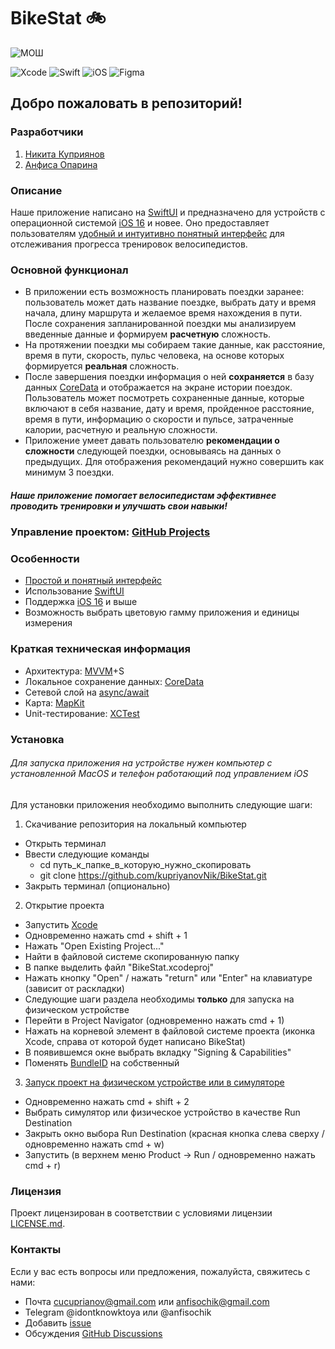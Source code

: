 # **BikeStat 🚲**

![МОШ](https://predprof.olimpiada.ru/images/logo-predporf.svg)

![Xcode](https://img.shields.io/badge/Xcode-007ACC?style=for-the-badge&logo=Xcode&logoColor=white)
![Swift](https://img.shields.io/badge/swift-F54A2A?style=for-the-badge&logo=swift&logoColor=white)
![iOS](https://img.shields.io/badge/iOS-000000?style=for-the-badge&logo=ios&logoColor=white)
![Figma](https://img.shields.io/badge/figma-%23F24E1E.svg?style=for-the-badge&logo=figma&logoColor=white)

## Добро пожаловать в репозиторий!

### Разработчики 
1. [Никита Куприянов](https://github.com/kupriyanovNik)
2. [Анфиса Опарина](https://github.com/Anfisok)

### Описание
Наше приложение написано на [SwiftUI](https://developer.apple.com/xcode/swiftui/) и предназначено для устройств с операционной системой [iOS 16](https://ru.wikipedia.org/wiki/IOS_16) и новее. 
Оно предоставляет пользователям [удобный и интуитивно понятный интерфейс](https://www.figma.com/file/9rCteZ4QIBH2Uw3MMreihN/the-true-bikestat?type=design&node-id=441%3A1121&mode=design&t=SWfG9qbFdvQHJvIh-1) для отслеживания прогресса тренировок велосипедистов. 

### Основной функционал
- В приложении есть возможность планировать поездки заранее: пользователь может дать название поездке, выбрать дату и время начала, длину маршрута и желаемое время нахождения в пути. После сохранения запланированной поездки мы анализируем введенные данные и формируем **расчетную** сложность. 
- На протяжении поездки мы собираем такие данные, как расстояние, время в пути, скорость, пульс человека, на основе которых формируется **реальная** сложность. 
- После завершения поездки информация о ней **сохраняется** в базу данных [CoreData](https://developer.apple.com/documentation/coredata/) и отображается на экране истории поездок. Пользователь может посмотреть сохраненные данные, которые включают в себя название, дату и время, пройденное расстояние, время в пути, информацию о скорости и пульсе, затраченные калории, расчетную и реальную сложности.
- Приложение умеет давать пользователю **рекомендации о сложности** следующей поездки, основываясь на данных о предыдущих. Для отображения рекомендаций нужно совершить как минимум 3 поездки.

##### Наше приложение помогает велосипедистам эффективнее проводить тренировки и улучшать свои навыки!

### Управление проектом: [GitHub Projects](https://github.com/users/kupriyanovNik/projects/4)

### Особенности
- [Простой и понятный интерфейс](https://www.figma.com/file/9rCteZ4QIBH2Uw3MMreihN/the-true-bikestat?type=design&node-id=441%3A1121&mode=design&t=SWfG9qbFdvQHJvIh-1)
- Использование [SwiftUI](https://developer.apple.com/xcode/swiftui/)
- Поддержка [iOS 16](https://ru.wikipedia.org/wiki/IOS_16) и выше
- Возможность выбрать цветовую гамму приложения и единицы измерения  

### Краткая техническая информация 
- Архитектура: [MVVM](https://ru.wikipedia.org/wiki/Model-View-ViewModel)+S
- Локальное сохранение данных: [CoreData](https://developer.apple.com/documentation/coredata/)
- Сетевой слой на [async/await](https://docs.swift.org/swift-book/documentation/the-swift-programming-language/concurrency/)
- Карта: [MapKit](https://developer.apple.com/documentation/mapkit/)
- Unit-тестирование: [XCTest](https://developer.apple.com/documentation/xctest)

### Установка
###### Для запуска приложения на устройстве нужен компьютер с установленной MacOS и телефон работающий под управлением iOS
Для установки приложения необходимо выполнить следующие шаги:

1. Скачивание репозитория на локальный компьютер
  - Открыть терминал
  - Ввести следующие команды
    + cd путь_к_папке_в_которую_нужно_скопировать
    + git clone https://github.com/kupriyanovNik/BikeStat.git
  - Закрыть терминал (опционально)
2. Открытие проекта
  - Запустить [Xcode](https://developer.apple.com/xcode/)
  - Одновременно нажать cmd + shift + 1
  - Нажать "Open Existing Project..."
  - Найти в файловой системе скопированную папку
  - В папке выделить файл "BikeStat.xcodeproj"
  - Нажать кнопку "Open" / нажать "return" или "Enter" на клавиатуре (зависит от раскладки)
  - Следующие шаги раздела необходимы **только** для запуска на физическом устройстве
  - Перейти в Project Navigator (одновременно нажать cmd + 1)
  - Нажать на корневой элемент в файловой системе проекта (иконка Xcode, справа от которой будет написано BikeStat)
  - В появившемся окне выбрать вкладку "Signing & Capabilities"
  - Поменять [BundleID](https://developer.apple.com/documentation/appstoreconnectapi/bundle_ids) на собственный
3. [Запуск проект на физическом устройстве или в симуляторе](https://developer.apple.com/documentation/xcode/running-your-app-in-simulator-or-on-a-device)
  - Одновременно нажать cmd + shift + 2
  - Выбрать симулятор или физическое устройство в качестве Run Destination
  - Закрыть окно выбора Run Destination (красная кнопка слева сверху / одновременно нажать cmd + w)
  - Запустить (в верхнем меню Product -> Run / одновременно нажать cmd + r)

### Лицензия
Проект лицензирован в соответствии с условиями лицензии [LICENSE.md](https://github.com/kupriyanovNik/BikeStat/blob/develop/LICENSE).

### Контакты
Если у вас есть вопросы или предложения, пожалуйста, свяжитесь с нами:
- Почта [cucuprianov@gmail.com](mailto:cucuprianov@gmail.com) или [anfisochik@gmail.com](mailto:anfisochik@gmail.com)
- Telegram @idontknowktoya или @anfisochik
- Добавить [issue](https://github.com/kupriyanovNik/BikeStat/issues/new)
- Обсуждения [GitHub Discussions](https://github.com/kupriyanovNik/BikeStat/discussions)
